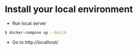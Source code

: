 # Install your local environment

* Run local server

```bash
$ docker-compose up --build
```

* Go to http://localhost/